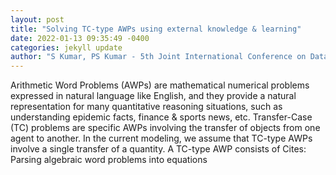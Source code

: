 ```yaml
--- 
layout: post 
title: "Solving TC-type AWPs using external knowledge & learning" 
date: 2022-01-13 09:35:49 -0400 
categories: jekyll update 
author: "S Kumar, PS Kumar - 5th Joint International Conference on Data Science & , 2022" 
--- 
```

Arithmetic Word Problems (AWPs) are mathematical numerical problems expressed in natural language like English, and they provide a natural representation for many quantitative reasoning situations, such as understanding epidemic facts, finance & sports news, etc. Transfer-Case (TC) problems are specific AWPs involving the transfer of objects from one agent to another. In the current modeling, we assume that TC-type AWPs involve a single transfer of a quantity. A TC-type AWP consists of Cites: Parsing algebraic word problems into equations